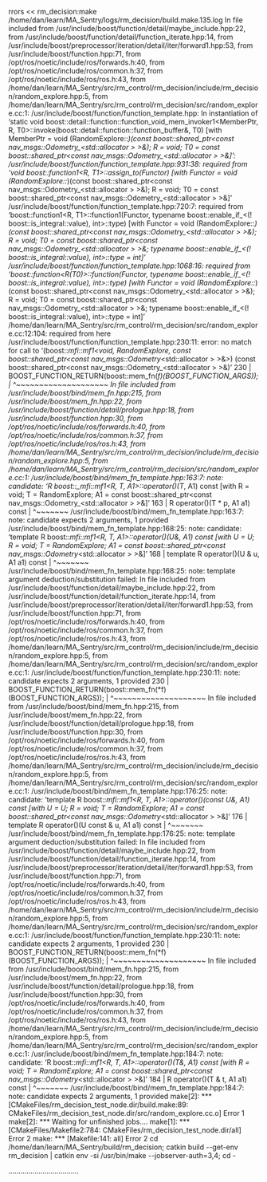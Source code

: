 rrors     << rm_decision:make /home/dan/learn/MA_Sentry/logs/rm_decision/build.make.135.log
In file included from /usr/include/boost/function/detail/maybe_include.hpp:22,
                 from /usr/include/boost/function/detail/function_iterate.hpp:14,
                 from /usr/include/boost/preprocessor/iteration/detail/iter/forward1.hpp:53,
                 from /usr/include/boost/function.hpp:71,
                 from /opt/ros/noetic/include/ros/forwards.h:40,
                 from /opt/ros/noetic/include/ros/common.h:37,
                 from /opt/ros/noetic/include/ros/ros.h:43,
                 from /home/dan/learn/MA_Sentry/src/rm_control/rm_decision/include/rm_decision/random_explore.hpp:5,
                 from /home/dan/learn/MA_Sentry/src/rm_control/rm_decision/src/random_explore.cc:1:
/usr/include/boost/function/function_template.hpp: In instantiation of ‘static void boost::detail::function::function_void_mem_invoker1<MemberPtr, R, T0>::invoke(boost::detail::function::function_buffer&, T0) [with MemberPtr = void (RandomExplore::*)(const boost::shared_ptr<const nav_msgs::Odometry_<std::allocator<void> > >&); R = void; T0 = const boost::shared_ptr<const nav_msgs::Odometry_<std::allocator<void> > >&]’:
/usr/include/boost/function/function_template.hpp:931:38:   required from ‘void boost::function1<R, T1>::assign_to(Functor) [with Functor = void (RandomExplore::*)(const boost::shared_ptr<const nav_msgs::Odometry_<std::allocator<void> > >&); R = void; T0 = const boost::shared_ptr<const nav_msgs::Odometry_<std::allocator<void> > >&]’
/usr/include/boost/function/function_template.hpp:720:7:   required from ‘boost::function1<R, T1>::function1(Functor, typename boost::enable_if_<(! boost::is_integral<Functor>::value), int>::type) [with Functor = void (RandomExplore::*)(const boost::shared_ptr<const nav_msgs::Odometry_<std::allocator<void> > >&); R = void; T0 = const boost::shared_ptr<const nav_msgs::Odometry_<std::allocator<void> > >&; typename boost::enable_if_<(! boost::is_integral<Functor>::value), int>::type = int]’
/usr/include/boost/function/function_template.hpp:1068:16:   required from ‘boost::function<R(T0)>::function(Functor, typename boost::enable_if_<(! boost::is_integral<Functor>::value), int>::type) [with Functor = void (RandomExplore::*)(const boost::shared_ptr<const nav_msgs::Odometry_<std::allocator<void> > >&); R = void; T0 = const boost::shared_ptr<const nav_msgs::Odometry_<std::allocator<void> > >&; typename boost::enable_if_<(! boost::is_integral<Functor>::value), int>::type = int]’
/home/dan/learn/MA_Sentry/src/rm_control/rm_decision/src/random_explore.cc:12:104:   required from here
/usr/include/boost/function/function_template.hpp:230:11: error: no match for call to ‘(boost::_mfi::mf1<void, RandomExplore, const boost::shared_ptr<const nav_msgs::Odometry_<std::allocator<void> > >&>) (const boost::shared_ptr<const nav_msgs::Odometry_<std::allocator<void> > >&)’
  230 |           BOOST_FUNCTION_RETURN(boost::mem_fn(*f)(BOOST_FUNCTION_ARGS));
      |           ^~~~~~~~~~~~~~~~~~~~~
In file included from /usr/include/boost/bind/mem_fn.hpp:215,
                 from /usr/include/boost/mem_fn.hpp:22,
                 from /usr/include/boost/function/detail/prologue.hpp:18,
                 from /usr/include/boost/function.hpp:30,
                 from /opt/ros/noetic/include/ros/forwards.h:40,
                 from /opt/ros/noetic/include/ros/common.h:37,
                 from /opt/ros/noetic/include/ros/ros.h:43,
                 from /home/dan/learn/MA_Sentry/src/rm_control/rm_decision/include/rm_decision/random_explore.hpp:5,
                 from /home/dan/learn/MA_Sentry/src/rm_control/rm_decision/src/random_explore.cc:1:
/usr/include/boost/bind/mem_fn_template.hpp:163:7: note: candidate: ‘R boost::_mfi::mf1<R, T, A1>::operator()(T*, A1) const [with R = void; T = RandomExplore; A1 = const boost::shared_ptr<const nav_msgs::Odometry_<std::allocator<void> > >&]’
  163 |     R operator()(T * p, A1 a1) const
      |       ^~~~~~~~
/usr/include/boost/bind/mem_fn_template.hpp:163:7: note:   candidate expects 2 arguments, 1 provided
/usr/include/boost/bind/mem_fn_template.hpp:168:25: note: candidate: ‘template<class U> R boost::_mfi::mf1<R, T, A1>::operator()(U&, A1) const [with U = U; R = void; T = RandomExplore; A1 = const boost::shared_ptr<const nav_msgs::Odometry_<std::allocator<void> > >&]’
  168 |     template<class U> R operator()(U & u, A1 a1) const
      |                         ^~~~~~~~
/usr/include/boost/bind/mem_fn_template.hpp:168:25: note:   template argument deduction/substitution failed:
In file included from /usr/include/boost/function/detail/maybe_include.hpp:22,
                 from /usr/include/boost/function/detail/function_iterate.hpp:14,
                 from /usr/include/boost/preprocessor/iteration/detail/iter/forward1.hpp:53,
                 from /usr/include/boost/function.hpp:71,
                 from /opt/ros/noetic/include/ros/forwards.h:40,
                 from /opt/ros/noetic/include/ros/common.h:37,
                 from /opt/ros/noetic/include/ros/ros.h:43,
                 from /home/dan/learn/MA_Sentry/src/rm_control/rm_decision/include/rm_decision/random_explore.hpp:5,
                 from /home/dan/learn/MA_Sentry/src/rm_control/rm_decision/src/random_explore.cc:1:
/usr/include/boost/function/function_template.hpp:230:11: note:   candidate expects 2 arguments, 1 provided
  230 |           BOOST_FUNCTION_RETURN(boost::mem_fn(*f)(BOOST_FUNCTION_ARGS));
      |           ^~~~~~~~~~~~~~~~~~~~~
In file included from /usr/include/boost/bind/mem_fn.hpp:215,
                 from /usr/include/boost/mem_fn.hpp:22,
                 from /usr/include/boost/function/detail/prologue.hpp:18,
                 from /usr/include/boost/function.hpp:30,
                 from /opt/ros/noetic/include/ros/forwards.h:40,
                 from /opt/ros/noetic/include/ros/common.h:37,
                 from /opt/ros/noetic/include/ros/ros.h:43,
                 from /home/dan/learn/MA_Sentry/src/rm_control/rm_decision/include/rm_decision/random_explore.hpp:5,
                 from /home/dan/learn/MA_Sentry/src/rm_control/rm_decision/src/random_explore.cc:1:
/usr/include/boost/bind/mem_fn_template.hpp:176:25: note: candidate: ‘template<class U> R boost::_mfi::mf1<R, T, A1>::operator()(const U&, A1) const [with U = U; R = void; T = RandomExplore; A1 = const boost::shared_ptr<const nav_msgs::Odometry_<std::allocator<void> > >&]’
  176 |     template<class U> R operator()(U const & u, A1 a1) const
      |                         ^~~~~~~~
/usr/include/boost/bind/mem_fn_template.hpp:176:25: note:   template argument deduction/substitution failed:
In file included from /usr/include/boost/function/detail/maybe_include.hpp:22,
                 from /usr/include/boost/function/detail/function_iterate.hpp:14,
                 from /usr/include/boost/preprocessor/iteration/detail/iter/forward1.hpp:53,
                 from /usr/include/boost/function.hpp:71,
                 from /opt/ros/noetic/include/ros/forwards.h:40,
                 from /opt/ros/noetic/include/ros/common.h:37,
                 from /opt/ros/noetic/include/ros/ros.h:43,
                 from /home/dan/learn/MA_Sentry/src/rm_control/rm_decision/include/rm_decision/random_explore.hpp:5,
                 from /home/dan/learn/MA_Sentry/src/rm_control/rm_decision/src/random_explore.cc:1:
/usr/include/boost/function/function_template.hpp:230:11: note:   candidate expects 2 arguments, 1 provided
  230 |           BOOST_FUNCTION_RETURN(boost::mem_fn(*f)(BOOST_FUNCTION_ARGS));
      |           ^~~~~~~~~~~~~~~~~~~~~
In file included from /usr/include/boost/bind/mem_fn.hpp:215,
                 from /usr/include/boost/mem_fn.hpp:22,
                 from /usr/include/boost/function/detail/prologue.hpp:18,
                 from /usr/include/boost/function.hpp:30,
                 from /opt/ros/noetic/include/ros/forwards.h:40,
                 from /opt/ros/noetic/include/ros/common.h:37,
                 from /opt/ros/noetic/include/ros/ros.h:43,
                 from /home/dan/learn/MA_Sentry/src/rm_control/rm_decision/include/rm_decision/random_explore.hpp:5,
                 from /home/dan/learn/MA_Sentry/src/rm_control/rm_decision/src/random_explore.cc:1:
/usr/include/boost/bind/mem_fn_template.hpp:184:7: note: candidate: ‘R boost::_mfi::mf1<R, T, A1>::operator()(T&, A1) const [with R = void; T = RandomExplore; A1 = const boost::shared_ptr<const nav_msgs::Odometry_<std::allocator<void> > >&]’
  184 |     R operator()(T & t, A1 a1) const
      |       ^~~~~~~~
/usr/include/boost/bind/mem_fn_template.hpp:184:7: note:   candidate expects 2 arguments, 1 provided
make[2]: *** [CMakeFiles/rm_decision_test_node.dir/build.make:89: CMakeFiles/rm_decision_test_node.dir/src/random_explore.cc.o] Error 1
make[2]: *** Waiting for unfinished jobs....
make[1]: *** [CMakeFiles/Makefile2:784: CMakeFiles/rm_decision_test_node.dir/all] Error 2
make: *** [Makefile:141: all] Error 2
cd /home/dan/learn/MA_Sentry/build/rm_decision; catkin build --get-env rm_decision | catkin env -si  /usr/bin/make --jobserver-auth=3,4; cd -

...................................
